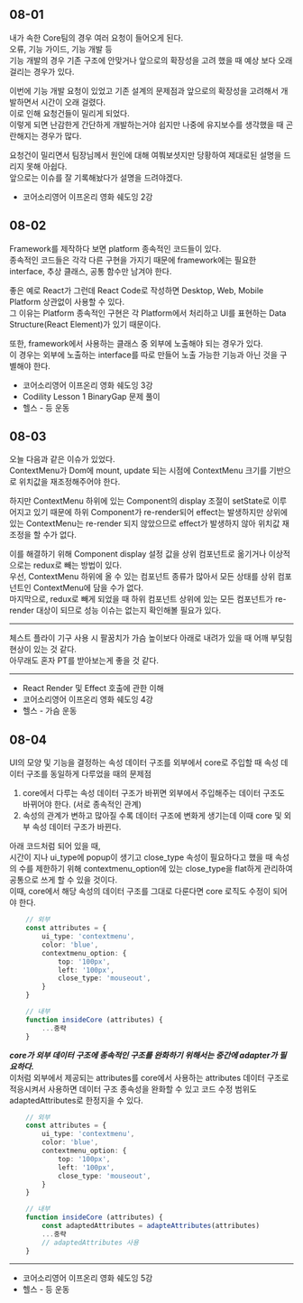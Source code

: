 ## 08-01

내가 속한 Core팀의 경우 여러 요청이 들어오게 된다.  
오류, 기능 가이드, 기능 개발 등  
기능 개발의 경우 기존 구조에 안맞거나 앞으로의 확장성을 고려 했을 때 예상 보다 오래 걸리는 경우가 있다.

이번에 기능 개발 요청이 있었고 기존 설계의 문제점과 앞으로의 확장성을 고려해서 개발하면서 시간이 오래 걸렸다.  
이로 인해 요청건들이 밀리게 되었다.  
이렇게 되면 난감한게 간단하게 개발하는거야 쉽지만 나중에 유지보수를 생각했을 때 곤란해지는 경우가 많다.

요청건이 밀리면서 팀장님께서 원인에 대해 여쭤보셧지만 당황하여 제대로된 설명을 드리지 못해 아쉽다.  
앞으로는 이슈를 잘 기록해놨다가 설명을 드려야겠다.

- 코어소리영어 이프온리 영화 쉐도잉 2강

## 08-02

Framework를 제작하다 보면 platform 종속적인 코드들이 있다.  
종속적인 코드들은 각각 다른 구현을 가지기 때문에 framework에는 필요한 interface, 추상 클래스, 공통 함수만 남겨야 한다.

좋은 예로 React가 그런데 React Code로 작성하면 Desktop, Web, Mobile Platform 상관없이 사용할 수 있다.  
그 이유는 Platform 종속적인 구현은 각 Platform에서 처리하고 UI를 표현하는 Data Structure(React Element)가 있기 때문이다.

또한, framework에서 사용하는 클래스 중 외부에 노출해야 되는 경우가 있다.  
이 경우는 외부에 노출하는 interface를 따로 만들어 노출 가능한 기능과 아닌 것을 구별해야 한다.

- 코어소리영어 이프온리 영화 쉐도잉 3강
- Codility Lesson 1 BinaryGap 문제 풀이
- 헬스 - 등 운동

## 08-03

오늘 다음과 같은 이슈가 있었다.  
ContextMenu가 Dom에 mount, update 되는 시점에 ContextMenu 크기를 기반으로 위치값을 재조정해주어야 한다.

하지만 ContextMenu 하위에 있는 Component의 display 조절이 setState로 이루어지고 있기 때문에
하위 Component가 re-render되어 effect는 발생하지만 상위에 있는 ContextMenu는 re-render 되지 않았으므로 effect가 발생하지 않아 위치값 재조정을 할 수가 없다.

이를 해결하기 위해 Component display 설정 값을 상위 컴포넌트로 옮기거나 이상적으로는 redux로 빼는 방법이 있다.  
우선, ContextMenu 하위에 올 수 있는 컴포넌트 종류가 많아서 모든 상태를 상위 컴포넌트인 ContextMenu에 담을 수가 없다.  
마지막으로, redux로 빼게 되었을 때 하위 컴포넌트 상위에 있는 모든 컴포넌트가 re-render 대상이 되므로 성능 이슈는 없는지 확인해볼 필요가 있다.

---

체스트 플라이 기구 사용 시 팔꿈치가 가슴 높이보다 아래로 내려가 있을 때 어깨 부딪힘 현상이 있는 것 같다.  
아무래도 혼자 PT를 받아보는게 좋을 것 같다.

---

- React Render 및 Effect 호출에 관한 이해
- 코어소리영어 이프온리 영화 쉐도잉 4강
- 헬스 - 가슴 운동

## 08-04

UI의 모양 및 기능을 결정하는 속성 데이터 구조를 외부에서 core로 주입할 때 속성 데이터 구조를 동일하게 다루었을 때의 문제점

1. core에서 다루는 속성 데이터 구조가 바뀌면 외부에서 주입해주는 데이터 구조도 바뀌어야 한다. (서로 종속적인 관계)
2. 속성의 관계가 변하고 많아질 수록 데이터 구조에 변화게 생기는데 이때 core 및 외부 속성 데이터 구조가 바뀐다.

아래 코드처럼 되어 있을 때,  
시간이 지나 ui_type에 popup이 생기고 close_type 속성이 필요하다고 했을 때 속성의 수를 제한하기 위해 contextmenu_option에 있는 close_type을 flat하게 관리하여 공통으로 쓰게 할 수 있을 것이다.  
이때, core에서 해당 속성의 데이터 구조를 그대로 다룬다면 core 로직도 수정이 되어야 한다.

```typescript
    // 외부
    const attributes = {
        ui_type: 'contextmenu',
        color: 'blue',
        contextmenu_option: {
            top: '100px',
            left: '100px',
            close_type: 'mouseout',
        }
    }

    // 내부
    function insideCore (attributes) {
        ...중략
    }
```

**_core가 외부 데이터 구조에 종속적인 구조를 완화하기 위해서는 중간에 adapter가 필요하다._**  
이처럼 외부에서 제공되는 attributes를 core에서 사용하는 attributes 데이터 구조로 적응시켜서 사용하면 데이터 구조 종속성을 완화할 수 있고 코드 수정 범위도 adaptedAttributes로 한정지을 수 있다.

```typescript
    // 외부
    const attributes = {
        ui_type: 'contextmenu',
        color: 'blue',
        contextmenu_option: {
            top: '100px',
            left: '100px',
            close_type: 'mouseout',
        }
    }

    // 내부
    function insideCore (attributes) {
        const adaptedAttributes = adapteAttributes(attributes)
        ...중략
        // adaptedAttributes 사용
    }
```

---

- 코어소리영어 이프온리 영화 쉐도잉 5강
- 헬스 - 등 운동
